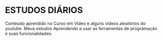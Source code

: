 # ESTUDOS DIÁRIOS
Conteúdo aprendido no Curso em Vídeo e alguns vídeos aleatórios do youtube.
Meus estudos
Aprendendo a usar as ferramentas de programação e suas funcionalidades.
